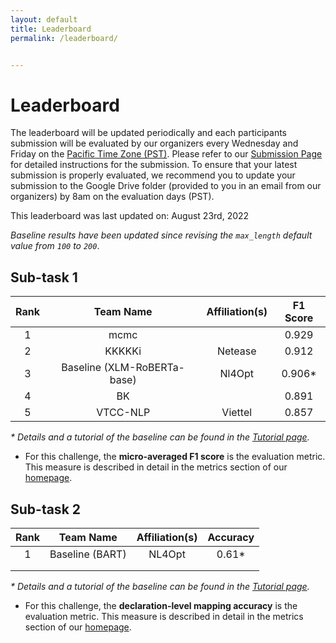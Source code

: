 ```yaml
---
layout: default
title: Leaderboard
permalink: /leaderboard/


---
```


# Leaderboard

The leaderboard will be updated periodically and each participants submission will be evaluated by our organizers every Wednesday and Friday on the [Pacific Time Zone (PST)](https://time.is/PT). Please refer to <!-- the template in the starter kit and --> our [Submission Page](https://nl4opt.github.io/submissions/) for detailed instructions for the submission. To ensure that your latest submission is properly evaluated, we recommend you to update your submission to the Google Drive folder (provided to you in an email from our organizers) by 8am on the evaluation days (PST). 

This leaderboard was last updated on: August 23rd, 2022

*Baseline results have been updated since revising the `max_length` default value from `100` to `200`*.

## Sub-task 1

| Rank | Team Name                   | Affiliation(s) | F1 Score |
|:----:|:---------------------------:|:--------------:|:--------:|
| 1    | mcmc                        |                | 0.929    |
| 2    | KKKKKi                      | Netease        | 0.912    |
| 3    | Baseline (XLM-RoBERTa-base) | Nl4Opt         | 0.906*   |
| 4    | BK                          |                | 0.891    |
| 5    | VTCC-NLP                    | Viettel        | 0.857    |


*\* Details and a tutorial of the baseline can be found in the [Tutorial page](https://nl4opt.github.io/tutorial/).*

* For this challenge, the **micro-averaged F1 score** is the evaluation metric. This measure is described in detail in the metrics section of our [homepage](https://nl4opt.github.io/). 

## Sub-task 2

| Rank | Team Name       | Affiliation(s) | Accuracy |
|:----:|:---------------:|:--------------:|:--------:|
| 1    | Baseline (BART) | NL4Opt         | 0.61*    |
|      |                 |                |          |
|      |                 |                |          |

*\* Details and a tutorial of the baseline can be found in the [Tutorial page](https://nl4opt.github.io/tutorial/).*

* For this challenge, the **declaration-level mapping accuracy** is the evaluation metric. This measure is described in detail in the metrics section of our [homepage](https://nl4opt.github.io/).
